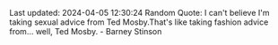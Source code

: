 Last updated: 2024-04-05 12:30:24
Random Quote: I can't believe I'm taking sexual advice from Ted Mosby.That's like taking fashion advice from... well, Ted Mosby. - Barney Stinson